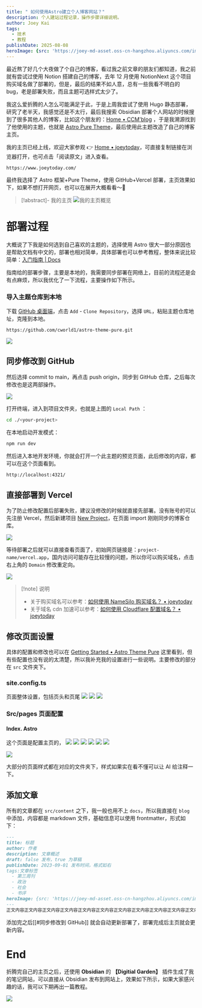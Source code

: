 ```yaml
---
title: " 如何使用Astro建立个人博客网站？"
description: 个人建站过程记录，操作步骤详细说明。
author: Joey Kai
tags:
  - 技术
  - 教程
publishDate: 2025-08-08
heroImage: {src: 'https://joey-md-asset.oss-cn-hangzhou.aliyuncs.com/img/202508072344430.png', inferSize: true}
---
```


最近熬了好几个大夜做了个自己的博客，看过我之前文章的朋友们都知道，我之前就有尝试过使用 Notion 搭建自己的博客，去年 12 月使用 NotionNext 这个项目购买域名做了部署的，但是，最后的结果不如人意，总有一些我看不明白的 bug，老是部署失败，而且主题可选样式太少了。

我这么爱折腾的人怎么可能满足于此，于是上周我尝试了使用 Hugo 静态部署，研究了老半天，我感觉还是不太行，最后我搜索 Obsidian 部署个人网站的时候搜到了很多其他人的博客，比如这个朋友的：[Home • CCM'blog](https://8cat.life/) ，于是我溯源找到了他使用的主题，也就是 [Astro Pure Theme](https://astro-pure.js.org/)，最后使用此主题改造了自己的博客主页。

我的主页已经上线，欢迎大家参观 👉 [Home • joeytoday](https://www.joeytoday.com/)，可直接复制链接在浏览器打开，也可点击「阅读原文」进入查看。
```
https://www.joeytoday.com/
```

最终我选择了 Astro 框架+Pure Theme，使用 GitHub+Vercel 部署，主页效果如下，如果不想打开网页，也可以在展开大概看看～👀
> [!abstract]- 我的主页
> ![我的主页概览](https://joey-md-asset.oss-cn-hangzhou.aliyuncs.com/img/202508072201781.png)

# 部署过程
大概说了下我是如何选到自己喜欢的主题的，选择使用 Astro 很大一部分原因也是帮助文档有中文的，部署也相对简单，具体部署也可以参考教程，整体来说比较简单：[入门指南 \| Docs](https://docs.astro.build/zh-cn/getting-started/)

指南给的部署步骤，主要是本地的，我需要同步部署在网络上，目前的流程还是会有点麻烦，所以我优化了一下流程，主要操作如下所示。

### 导入主题仓库到本地
下载 [ GitHub 桌面端](https://desktop.github.com/download/)，点击 `Add` - `Clone Repository`，选择 `URL`，粘贴主题仓库地址，克隆到本地。
```
https://github.com/cworld1/astro-theme-pure.git
```

![](https://joey-md-asset.oss-cn-hangzhou.aliyuncs.com/img/202508072311661.png)

## 同步修改到 GitHub
然后选择 commit to main，再点击 push origin，同步到 GitHub 仓库，之后每次修改也是这两部操作。

![](https://joey-md-asset.oss-cn-hangzhou.aliyuncs.com/img/202508072320743.png)

打开终端，进入到项目文件夹，也就是上图的 `Local Path` ：
```bash
cd ./<your-project>
```

在本地启动开发模式：
```bash
npm run dev
```

然后进入本地开发环境，你就会打开一个此主题的预览页面，此后修改的内容，都可以在这个页面看到。
```bash
http://localhost:4321/
```

## 直接部署到 Vercel
为了防止修改配置后部署失败，建议没修改的时候就直接先部署。没有账号的可以先注册 Vercel，然后新建项目 [New Project](https://vercel.com/new)，在页面 import 刚刚同步的博客仓库。

![](https://joey-md-asset.oss-cn-hangzhou.aliyuncs.com/img/202508072321067.png)

等待部署之后就可以直接查看页面了，初始网页链接是：`project-name/vercel.app`，国内访问可能存在比较慢的问题，所以你可以购买域名，点击右上角的 `Domain` 修改重定向。

![](https://joey-md-asset.oss-cn-hangzhou.aliyuncs.com/img/202508072322484.png)

> [!note] 说明
> - 关于购买域名可以参考：[如何使用 NameSilo 购买域名？ • joeytoday](https://www.joeytoday.com/blog/2025/domain-purchase-by-namesilo)
> - 关于域名 cdn 加速可以参考：[如何使用 Cloudflare 配置域名？ • joeytoday](https://www.joeytoday.com/blog/2025/domain-config-by-cloudflare)

## 修改页面设置
具体的配置和修改也可以在 [Getting Started • Astro Theme Pure](https://astro-pure.js.org/docs/setup/getting-started) 这里看到，但有些配置也没有说的太清楚，所以我补充我的设置进行一些说明。主要修改的部分在 `src` 文件夹下。
### site.config.ts
页面整体设置，包括页头和页尾
![](https://joey-md-asset.oss-cn-hangzhou.aliyuncs.com/img/202508072228755.png)
![](https://joey-md-asset.oss-cn-hangzhou.aliyuncs.com/img/202508072230845.png)
![](https://joey-md-asset.oss-cn-hangzhou.aliyuncs.com/img/202508072233120.png)

### Src/pages 页面配置
#### Index. Astro
这个页面是配置主页的，
![](https://joey-md-asset.oss-cn-hangzhou.aliyuncs.com/img/202508072235874.png)
![](https://joey-md-asset.oss-cn-hangzhou.aliyuncs.com/img/202508072236450.png)
![](https://joey-md-asset.oss-cn-hangzhou.aliyuncs.com/img/202508072237885.png)
![](https://joey-md-asset.oss-cn-hangzhou.aliyuncs.com/img/202508072238929.png)
![](https://joey-md-asset.oss-cn-hangzhou.aliyuncs.com/img/202508072239677.png)
![](https://joey-md-asset.oss-cn-hangzhou.aliyuncs.com/img/202508072240322.png)

![](https://joey-md-asset.oss-cn-hangzhou.aliyuncs.com/img/202508072241276.png)

大部分的页面样式都在对应的文件夹下，样式如果实在看不懂可以让 AI 给注释一下。

## 添加文章
所有的文章都在 `src/content` 之下，我一般也用不上 `docs`，所以我直接在 `blog` 中添加，内容都是 markdown 文件，基础信息可以使用 frontmatter，形式如下：
```markdown
---
title: 标题
author: 作者
description: 文章概述
draft: false 发布，true 为草稿
publishDate: 2023-09-01 发布时间，格式如右
tags:文章标签
  - 第三周刊
  - 政治
  - 社会
  - 书评
heroImage: {src: 'https://joey-md-asset.oss-cn-hangzhou.aliyuncs.com/img/202312140000460.jpeg', inferSize: true} //封面图片，本地、网络图片都可以
---
正文内容正文内容正文内容正文内容正文内容正文内容正文内容正文内容正文内容正文内容正文内容
```

添加完之后[[#同步修改到 GitHub]] 就会自动更新部署了，部署完成后主页就会更新内容。

# End
折腾完自己的主页之后，还使用 **Obsidian** 的 **【Digitial Garden】** 插件生成了我的笔记网站，可以直接从 Obsidian 发布到网站上，效果如下所示，如果大家感兴趣的话，我可以下期再出一篇教程。

![](https://joey-md-asset.oss-cn-hangzhou.aliyuncs.com/img/202508072339243.png)

